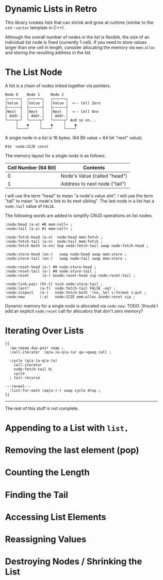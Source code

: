 # Dynamic Lists in Retro

This library creates lists that can shrink and grow at runtime
(similar to the `std::vector` template in C++).

Although the overall number of nodes in the list is flexible, the size of an
individual list node is fixed (currently 1 cell). If you need to store values larger than one cell in length, consider allocating the memory via `mem:alloc` and storing the resulting address in the list.

# The List Node

A list is a chain of nodes linked together via pointers.

    Node 0    Node 1     Node 2
    ┌──────┐  ┌──────┐   ┌──────┐
    │Value │  │Value │   │Value │  <-- Cell Zero
    ├──────┤  ├──────┤   ├──────┤
    │Next  │  │Next  │   │Next  │  <-- Cell One
    │ Addr.│  │ Addr.│   │ Addr.│
    └────┬─┘  └─────┬┘   └─────┬┘ And so on...
         │    ▲     │    ▲     │    ▲
         └────┘     └────┘     └────┘

A single node in a list is 16 bytes. (64 Bit value + 64 bit "next" value).

~~~
#16 'node:SIZE const
~~~

The memory layout for a single node is as follows:

|Cell Number (64 Bit) | Contents                             |
|---------------------|--------------------------------------|
|0                    | Node's Value (called "head")         |
|1                    | Address to next node ("tail")        |

I will use the term "head" to mean "a node's value slot".
I will use the term "tail" to mean "a node's link to its next sibling".
The last node in a list has a `node:tail` value of `FALSE`.

The following words are added to simplify CRUD operations on list nodes:

~~~
:node:head (a-a) #0 mem:cell+ ;
:node:tail (a-a) #1 mem:cell+ ;

:node:fetch-head (a-n)  node:head mem:fetch ;
:node:fetch-tail (a-n)  node:tail mem:fetch ;
:node:fetch-both (a-nn) dup node:fetch-tail swap node:fetch-head ;

:node:store-head (an-)   swap node:head swap mem:store ;
:node:store-tail (an-)   swap node:tail swap mem:store ;

:node:reset-head (a-) #0 node:store-head ;
:node:reset-tail (a-) #0 node:store-tail ;
:node:reset      (a-) &node:reset-head sip node:reset-tail ;

:node:link-pair (ht-t) tuck node:store-tail ;
:node:last?     (a-f)  node:fetch-tail FALSE -eq? ;
:node:inspect   (a-)   node:fetch-both '(%n,_%n) s:format s:put ;
:node:new       (-a)   node:SIZE mem:alloc &node:reset sip ;
~~~

Dynamic memory for a single node is allocated via `node:new`:
TODO: Should I add an explicit `node:reset` call for allocators that don't zero memory?
# Iterating Over Lists

~~~
{{
  :qa->qaaq dup-pair swap ;
  :call-iterator  (q(a-)a-q(a-)a) qa->qaaq call ;

  :cycle (q(a-)a-q(a-)a)
    call-iterator
    node:fetch-tail 0;
    cycle
  ; tail-recurse

---reveal---
  :list:for-each (aq(a-)-) swap cycle drop ;
}}
~~~

---

The rest of this stuff is not complete.

# Appending to a List with `list,`

# Removing the last element (pop)

# Counting the Length

# Finding the Tail

# Accessing List Elements

# Reassigning Values

# Destroying Nodes / Shrinking the List
